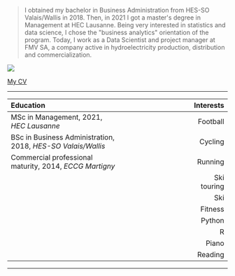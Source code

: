 
> I obtained my bachelor in Business Administration from HES-SO Valais/Wallis in 2018. Then, in 2021 I got a master's degree in Management at HEC Lausanne. Being very interested in statistics and data science, I chose the "business analytics" orientation of the program. Today, I work as a Data Scientist and project manager at FMV SA, a company active in hydroelectricity production, distribution and commercialization.


![](/profile.png)

[My CV](https://glovey.netlify.app/en/curriculum-vitæ/)


---

| **Education**                                                   |                                | **Interests**                                                   |
|:----------------------------------------------------------------|--------------------------------|-----------------------------------------------------------------:|
| MSc in Management, 2021, *HEC Lausanne*                         |                                | Football                                                        |
| BSc in Business Administration, 2018, *HES-SO Valais/Wallis*    |                                | Cycling                                                         |
| Commercial professional maturity, 2014, *ECCG Martigny*         |                                | Running                                                         |
|                                                                 |                                | Ski touring                                                     |
|                                                                 |                                | Ski                                                             |
|                                                                 |                                | Fitness                                                         |
|                                                                 |                                | Python                                                          |
|                                                                 |                                | R                                                               |
|                                                                 |                                | Piano                                                           |
|                                                                 |                                | Reading                                                         |


--- 






